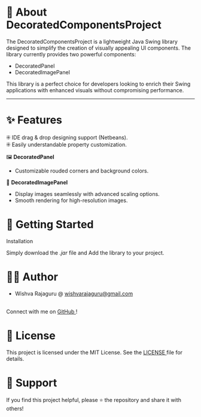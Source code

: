 # 🎨 About DecoratedComponentsProject
    
The DecoratedComponentsProject is a lightweight Java Swing library designed to simplify the creation of visually appealing UI components. The library currently provides two powerful components:

- DecoratedPanel
- DecoratedImagePanel

This library is a perfect choice for developers looking to enrich their Swing applications with enhanced visuals without compromising performance.

<hr/>


# ✨ Features

⁜ IDE drag & drop designing support (Netbeans).
<br/>
⁜ Easily understandable property customization.

🖼️ <b> DecoratedPanel </b>

- Customizable rouded corners and background colors.

🌄 <b> DecoratedImagePanel </b>

- Display images seamlessly with advanced scaling options.
- Smooth rendering for high-resolution images.

# 🚀 Getting Started

Installation

Simply download the  <i>.jar</i> file and Add the library to your project.

# 🧑‍💻 Author

- Wishva Rajaguru @ wishvarajaguru@gmail.com
<br/>
Connect with me on <a href=""> GitHub </a>!

# 📜 License

This project is licensed under the MIT License. See the <a href='LICENSE'>LICENSE </a> file for details.

# 🙌 Support

If you find this project helpful, please ⭐ the repository and share it with others!
